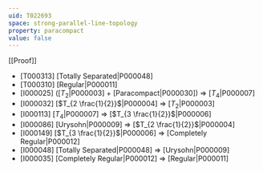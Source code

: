 ```yaml
---
uid: T022693
space: strong-parallel-line-topology
property: paracompact
value: false
---
```

[[Proof]]

* [T000313] [Totally Separated|P000048]
* [T000310] [Regular|P000011]
* [I000025] ([$T_2$|P000003] + [Paracompact|P000030]) => [$T_4$|P000007]
* [I000032] [$T_{2 \frac{1}{2}}$|P000004] => [$T_2$|P000003]
* [I000113] [$T_4$|P000007] => [$T_{3 \frac{1}{2}}$|P000006]
* [I000086] [Urysohn|P000009] => [$T_{2 \frac{1}{2}}$|P000004]
* [I000149] [$T_{3 \frac{1}{2}}$|P000006] => [Completely Regular|P000012]
* [I000048] [Totally Separated|P000048] => [Urysohn|P000009]
* [I000035] [Completely Regular|P000012] => [Regular|P000011]


